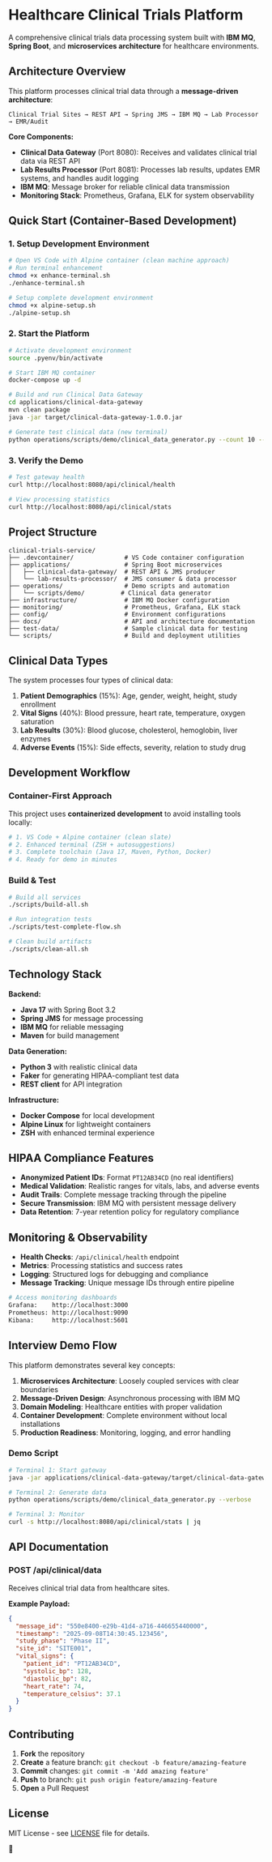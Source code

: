 # Healthcare Clinical Trials Platform

A comprehensive clinical trials data processing system built with **IBM MQ**, **Spring Boot**, and **microservices architecture** for healthcare environments.

## Architecture Overview

This platform processes clinical trial data through a **message-driven architecture**:

```
Clinical Trial Sites → REST API → Spring JMS → IBM MQ → Lab Processor → EMR/Audit
```

**Core Components:**
- **Clinical Data Gateway** (Port 8080): Receives and validates clinical trial data via REST API
- **Lab Results Processor** (Port 8081): Processes lab results, updates EMR systems, and handles audit logging
- **IBM MQ**: Message broker for reliable clinical data transmission
- **Monitoring Stack**: Prometheus, Grafana, ELK for system observability

## Quick Start (Container-Based Development)

### 1. Setup Development Environment
```bash
# Open VS Code with Alpine container (clean machine approach)
# Run terminal enhancement
chmod +x enhance-terminal.sh
./enhance-terminal.sh

# Setup complete development environment
chmod +x alpine-setup.sh
./alpine-setup.sh
```

### 2. Start the Platform
```bash
# Activate development environment
source .pyenv/bin/activate

# Start IBM MQ container
docker-compose up -d

# Build and run Clinical Data Gateway
cd applications/clinical-data-gateway
mvn clean package
java -jar target/clinical-data-gateway-1.0.0.jar

# Generate test clinical data (new terminal)
python operations/scripts/demo/clinical_data_generator.py --count 10 --interval 2-5
```

### 3. Verify the Demo
```bash
# Test gateway health
curl http://localhost:8080/api/clinical/health

# View processing statistics
curl http://localhost:8080/api/clinical/stats
```

## Project Structure

```
clinical-trials-service/
├── .devcontainer/              # VS Code container configuration
├── applications/               # Spring Boot microservices
│   ├── clinical-data-gateway/  # REST API & JMS producer
│   └── lab-results-processor/  # JMS consumer & data processor
├── operations/                 # Demo scripts and automation
│   └── scripts/demo/          # Clinical data generator
├── infrastructure/             # IBM MQ Docker configuration  
├── monitoring/                 # Prometheus, Grafana, ELK stack
├── config/                     # Environment configurations
├── docs/                       # API and architecture documentation
├── test-data/                  # Sample clinical data for testing
└── scripts/                    # Build and deployment utilities
```

## Clinical Data Types

The system processes four types of clinical data:

1. **Patient Demographics** (15%): Age, gender, weight, height, study enrollment
2. **Vital Signs** (40%): Blood pressure, heart rate, temperature, oxygen saturation
3. **Lab Results** (30%): Blood glucose, cholesterol, hemoglobin, liver enzymes
4. **Adverse Events** (15%): Side effects, severity, relation to study drug

## Development Workflow

### Container-First Approach
This project uses **containerized development** to avoid installing tools locally:

```bash
# 1. VS Code + Alpine container (clean slate)
# 2. Enhanced terminal (ZSH + autosuggestions)  
# 3. Complete toolchain (Java 17, Maven, Python, Docker)
# 4. Ready for demo in minutes
```

### Build & Test
```bash
# Build all services
./scripts/build-all.sh

# Run integration tests
./scripts/test-complete-flow.sh

# Clean build artifacts
./scripts/clean-all.sh
```

## Technology Stack

**Backend:**
- **Java 17** with Spring Boot 3.2
- **Spring JMS** for message processing
- **IBM MQ** for reliable messaging
- **Maven** for build management

**Data Generation:**
- **Python 3** with realistic clinical data
- **Faker** for generating HIPAA-compliant test data
- **REST client** for API integration

**Infrastructure:**
- **Docker Compose** for local development
- **Alpine Linux** for lightweight containers
- **ZSH** with enhanced terminal experience

## HIPAA Compliance Features

- **Anonymized Patient IDs**: Format `PT12AB34CD` (no real identifiers)
- **Medical Validation**: Realistic ranges for vitals, labs, and adverse events
- **Audit Trails**: Complete message tracking through the pipeline
- **Secure Transmission**: IBM MQ with persistent message delivery
- **Data Retention**: 7-year retention policy for regulatory compliance

## Monitoring & Observability

- **Health Checks**: `/api/clinical/health` endpoint
- **Metrics**: Processing statistics and success rates
- **Logging**: Structured logs for debugging and compliance
- **Message Tracking**: Unique message IDs through entire pipeline

```bash
# Access monitoring dashboards
Grafana:    http://localhost:3000
Prometheus: http://localhost:9090
Kibana:     http://localhost:5601
```

## Interview Demo Flow

This platform demonstrates several key concepts:

1. **Microservices Architecture**: Loosely coupled services with clear boundaries
2. **Message-Driven Design**: Asynchronous processing with IBM MQ
3. **Domain Modeling**: Healthcare entities with proper validation
4. **Container Development**: Complete environment without local installations
5. **Production Readiness**: Monitoring, logging, and error handling

### Demo Script
```bash
# Terminal 1: Start gateway
java -jar applications/clinical-data-gateway/target/clinical-data-gateway-1.0.0.jar

# Terminal 2: Generate data  
python operations/scripts/demo/clinical_data_generator.py --verbose

# Terminal 3: Monitor
curl -s http://localhost:8080/api/clinical/stats | jq
```

## API Documentation

### POST /api/clinical/data
Receives clinical trial data from healthcare sites.

**Example Payload:**
```json
{
  "message_id": "550e8400-e29b-41d4-a716-446655440000",
  "timestamp": "2025-09-08T14:30:45.123456",
  "study_phase": "Phase II",
  "site_id": "SITE001",
  "vital_signs": {
    "patient_id": "PT12AB34CD",
    "systolic_bp": 128,
    "diastolic_bp": 82,
    "heart_rate": 74,
    "temperature_celsius": 37.1
  }
}
```

## Contributing

1. **Fork** the repository
2. **Create** a feature branch: `git checkout -b feature/amazing-feature`
3. **Commit** changes: `git commit -m 'Add amazing feature'`
4. **Push** to branch: `git push origin feature/amazing-feature`
5. **Open** a Pull Request

## License

MIT License - see [LICENSE](LICENSE) file for details.

🏥